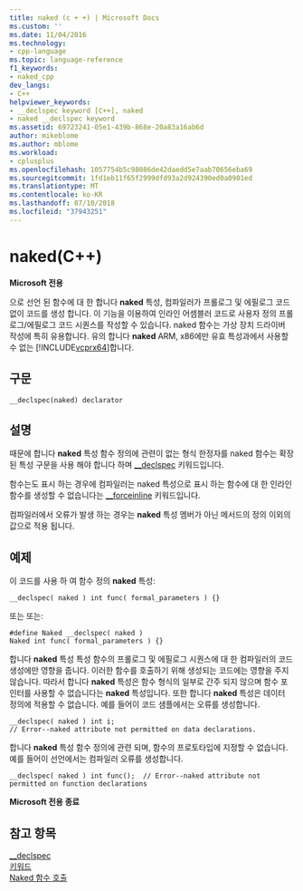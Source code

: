 ```yaml
---
title: naked (c + +) | Microsoft Docs
ms.custom: ''
ms.date: 11/04/2016
ms.technology:
- cpp-language
ms.topic: language-reference
f1_keywords:
- naked_cpp
dev_langs:
- C++
helpviewer_keywords:
- __declspec keyword [C++], naked
- naked __declspec keyword
ms.assetid: 69723241-05e1-439b-868e-20a83a16ab6d
author: mikeblome
ms.author: mblome
ms.workload:
- cplusplus
ms.openlocfilehash: 1057754b5c98086de42daedd5e7aab70656eba69
ms.sourcegitcommit: 1fd1eb11f65f2999dfd93a2d924390ed0a0901ed
ms.translationtype: MT
ms.contentlocale: ko-KR
ms.lasthandoff: 07/10/2018
ms.locfileid: "37943251"
---
```

# <a name="naked-c"></a>naked(C++)
**Microsoft 전용**  
  
 으로 선언 된 함수에 대 한 합니다 **naked** 특성, 컴파일러가 프롤로그 및 에필로그 코드 없이 코드를 생성 합니다. 이 기능을 이용하여 인라인 어셈블러 코드로 사용자 정의 프롤로그/에필로그 코드 시퀀스를 작성할 수 있습니다. naked 함수는 가상 장치 드라이버 작성에 특히 유용합니다.  유의 합니다 **naked** ARM, x86에만 유효 특성과에서 사용할 수 없는 [!INCLUDE[vcprx64](../assembler/inline/includes/vcprx64_md.md)]합니다.  
  
## <a name="syntax"></a>구문  
  
```  
__declspec(naked) declarator  
```  
  
## <a name="remarks"></a>설명  
 때문에 합니다 **naked** 특성 함수 정의에 관련이 없는 형식 한정자를 naked 함수는 확장 된 특성 구문을 사용 해야 합니다 하며 [__declspec](../cpp/declspec.md) 키워드입니다.  
  

 함수는도 표시 하는 경우에 컴파일러는 naked 특성으로 표시 하는 함수에 대 한 인라인 함수를 생성할 수 없습니다는 [__forceinline](inline-functions-cpp.md) 키워드입니다.  

  
 컴파일러에서 오류가 발생 하는 경우는 **naked** 특성 멤버가 아닌 메서드의 정의 이외의 값으로 적용 됩니다.  
  
## <a name="examples"></a>예제  
 이 코드를 사용 하 여 함수 정의 **naked** 특성:  
  
```  
__declspec( naked ) int func( formal_parameters ) {}  
```  
  
 또는 또는:  
  
```  
#define Naked __declspec( naked )  
Naked int func( formal_parameters ) {}  
```  
  
 합니다 **naked** 특성 특성 함수의 프롤로그 및 에필로그 시퀀스에 대 한 컴파일러의 코드 생성에만 영향을 줍니다. 이러한 함수를 호출하기 위해 생성되는 코드에는 영향을 주지 않습니다. 따라서 합니다 **naked** 특성은 함수 형식의 일부로 간주 되지 않으며 함수 포인터를 사용할 수 없습니다는 **naked** 특성입니다. 또한 합니다 **naked** 특성은 데이터 정의에 적용할 수 없습니다. 예를 들어이 코드 샘플에서는 오류를 생성합니다.  
  
```  
__declspec( naked ) int i;  
// Error--naked attribute not permitted on data declarations.  
```  
  
 합니다 **naked** 특성 함수 정의에 관련 되며, 함수의 프로토타입에 지정할 수 없습니다. 예를 들어이 선언에서는 컴파일러 오류를 생성합니다.  
  
```  
__declspec( naked ) int func();  // Error--naked attribute not permitted on function declarations  
```  
  
 **Microsoft 전용 종료**  
  
## <a name="see-also"></a>참고 항목  
 [__declspec](../cpp/declspec.md)   
 [키워드](../cpp/keywords-cpp.md)   
 [Naked 함수 호출](../cpp/naked-function-calls.md)